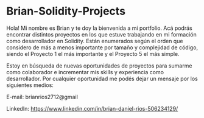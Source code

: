 # Brian-Solidity-Projects
Hola! Mi nombre es Brian y te doy la bienvenida a mi portfolio. Acá podrás encontrar distintos proyectos en los que estuve trabajando en mi formación como desarrollador en Solidity. Están enumerados según el orden que considero de más a menos importante por tamaño y complejidad de código, siendo el Proyecto 1 el más importante y el Proyecto 5 el más simple.

Estoy en búsqueda de nuevas oportunidades de proyectos para sumarme como colaborador e incrementar mis skills y experiencia como desarrollador. Por cualquier oportunidad me podés dejar un mensaje por los siguientes medios:

E-mail: brianrios2712@gmail

LinkedIn: https://www.linkedin.com/in/brian-daniel-rios-506234129/
